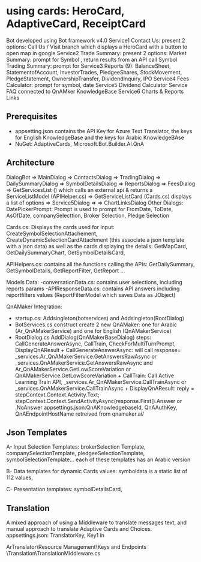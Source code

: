 ﻿# using cards: HeroCard, AdaptiveCard, ReceiptCard

Bot developed using Bot framework v4.0
Service1 Contact Us: present 2 options: Call Us / Visit branch which displays a HeroCard with a button to open map in google
Service2 Trade Summary: present 2 options: 
   Market Summary: prompt for Symbol , return results from an API call 
   Symbol Trading Summary: prompt for 
Service3 Reports (9): BalanceSheet, StatementofAccount, InvestorTrades, PledgeeShares, StockMovement, PledgeStatement, OwnershipTransfer, DividendInquiry, IPO
Service4 Fees Calculator: prompt for symbol, date
Service5 Dividend Calculator
Service FAQ connected to QnAMker KnowledgeBase
Service6 Charts & Reports Links

## Prerequisites

- appsetting.json contains the API Key for Azure Text Translator, the keys for English KnowledgeBase and the keys for Arabic KnowledgeBAse
- NuGet: AdaptiveCards, Microsoft.Bot.Builder.AI.QnA

## Architecture
DialogBot => MainDialog => ContactsDialog
						=> TradingDialog => DailySummaryDialog
										 => SymbolDetailsDialog
						=> ReportsDialog
						=> FeesDialog => GetServicesList () which calls an external api & returns a ServiceListModel (APIHelper.cs)
									  => GetServiceListCard (Cards.cs) displays a list of options
						=> Service5Dialog => 
                        => ChartLinksDialog
Other Dialogs:
DatePickerPrompt: Prompt is used to prompt for FromDate, ToDate, AsOfDate, companySelecttion, Broker Selection, Pledge Selection

Cards.cs: Displays the cards used for Input: CreateSymbolSelectionAttachement, CreateDynamicSelectionCardAttachment (this associate a json template with a json data)
          as well as the cards displaying the details: GetMapCard, GetDailySummaryChart, GetSymbolDetailsCard,

APIHelpers.cs: contains all the functions calling the APIs: GetDailySummary, GetSymbolDetails, GetReportFilter, GetReport ...

Models Data:
 -conversationData.cs: contains user selections, including reports params
 -APIResponseData.cs: contains API answers including reportfilters values (ReportFilterModel which saves Data as JObject)
 
QnAMaker Integration:
 - startup.cs: Addsingleton(botservices) and  Addsingleton(RootDialog)
 - BotServices.cs construct create 2 new QnAMaker: one for Arabic (Ar_QnAMakerService) and one for English (QnAMakerService)
 - RootDialog.cs AddDialog(QnAMakerBaseDialog) steps: CallGenerateAnswerAsync, CallTrain, CheckForMultiTurnPrompt, DisplayQnAResult
       + CallGenerateAnswerAsync: will call response= _services.Ar_QnAMakerService.GetAnswersRawAsync or _services.QnAMakerService.GetAnswersRawAsync
									and Ar_QnAMakerService.GetLowScoreVariation or QnAMakerService.GetLowScoreVariation
	   + CallTrain: Call Active Learning Train API, _services.Ar_QnAMakerService.CallTrainAsync or _services.QnAMakerService.CallTrainAsync
	   + DisplayQnAResult:
					reply = stepContext.Context.Activity.Text;
					stepContext.Context.SendActivityAsync(response.First().Answer or .NoAnswer
appsettings.json:QnAKnowledgebaseId, QnAAuthKey, QnAEndpointHostName retreived from qnamaker.ai/

## Json Templates
A- Input Selection Templates: brokerSelection Template, companySelectionTemplate, pledgeeSelectionTemplate, symbolSelectionTemplate...
 each of these templates has an Arabic version

 B- Data templates for dynamic Cards values: symboldata is a static list of 112 values,

 C- Presentation templates: symbolDetailsCard,  

## Translation
A mixed approach of using a Middleware to translate messages text, and manual approach to translate Adaptive Cards and Choices.
appsettings.json: TranslatorKey, Key1 in 

ArTranslator\Resource Management\Keys and Endpoints
\Translation\TranslationMiddleware.cs
